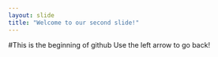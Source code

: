 ```yaml
---
layout: slide
title: "Welcome to our second slide!"
---
```

#This is the beginning of github
Use the left arrow to go back!

